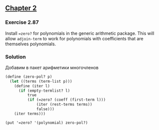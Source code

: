 ## [Chapter 2](../index.md#2-Building-Abstractions-with-Data)

### Exercise 2.87

Install `=zero?` for polynomials in the generic arithmetic package. This will allow `adjoin-term` to work for polynomials with coefficients that are themselves polynomials.

### Solution

Добавим в пакет арифметики многочленов

```scheme
(define (zero-pol? p)
  (let ((terms (term-list p)))
    (define (iter l)
      (if (empty-termlist? l)
          true
          (if (=zero? (coeff (first-term l)))
              (iter (rest-terms terms))
              false)))
    (iter terms)))

(put '=zero? '(polynomial) zero-pol?)
```


